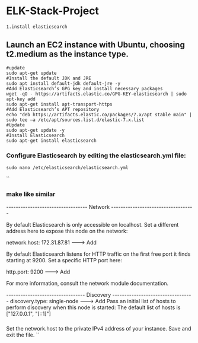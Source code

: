 # ELK-Stack-Project

``1.install elasticsearch`` 
## Launch an EC2 instance with Ubuntu, choosing t2.medium as the instance type.

```
#update
sudo apt-get update
#Install the default JDK and JRE
sudo apt install default-jdk default-jre -y
#Add Elasticsearch’s GPG key and install necessary packages
wget -qO - https://artifacts.elastic.co/GPG-KEY-elasticsearch | sudo apt-key add 
sudo apt-get install apt-transport-https
#Add Elasticsearch’s APT repository
echo "deb https://artifacts.elastic.co/packages/7.x/apt stable main" | sudo tee –a /etc/apt/sources.list.d/elastic-7.x.list
#Update
sudo apt-get update -y
#Install Elasticsearch
sudo apt-get install elasticsearch

```

### Configure Elasticsearch by editing the elasticsearch.yml file:
```
sudo nano /etc/elasticsearch/elasticsearch.yml
```
``
### make like similar
---------------------------------- Network -----------------------------------

By default Elasticsearch is only accessible on localhost. Set a different
address here to expose this node on the network:

network.host: 172.31.87.81     ---> Add

By default Elasticsearch listens for HTTP traffic on the first free port it
finds starting at 9200. Set a specific HTTP port here:

http.port: 9200                ---> Add

 For more information, consult the network module documentation.

 --------------------------------- Discovery ----------------------------------
discovery.type: single-node    ---> Add
 Pass an initial list of hosts to perform discovery when this node is started:
 The default list of hosts is ["127.0.0.1", "[::1]"]
###

Set the network.host to the private IPv4 address of your instance.
Save and exit the file.
``
